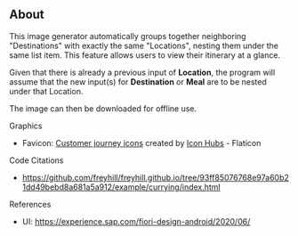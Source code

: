 ## About
This image generator automatically groups together neighboring "Destinations" with exactly the same "Locations", nesting them under the same list item. This feature allows users to view their itinerary at a glance.

Given that there is already a previous input of **Location**, the program will assume that the new input(s) for **Destination** or **Meal** are to be nested under that Location.

The image can then be downloaded for offline use.

Graphics
- Favicon: [Customer journey icons](https://www.flaticon.com/free-icon/destination_8221211?term=itinerary&related_id=8221211) created by [Icon Hubs](https://www.flaticon.com/authors/icon-hubs) - Flaticon

Code Citations
- https://github.com/freyhill/freyhill.github.io/tree/93ff85076768e97a60b21dd49bebd8a681a5a912/example/currying/index.html

References
- UI: https://experience.sap.com/fiori-design-android/2020/06/